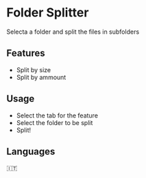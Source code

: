 # Folder Splitter

Selecta a folder and split the files in subfolders

## Features
- Split by size
- Split by ammount

## Usage
- Select the tab for the feature
- Select the folder to be split
- Split! 

## Languages
🇮🇹 
